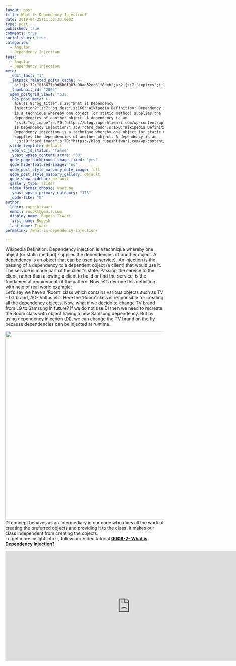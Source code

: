 ```yaml
---
layout: post
title: What is Dependency Injection?
date: 2019-04-25T11:30:23.000Z
type: post
published: true
comments: true
social-share: true
categories:
  - Angular
  - Dependency Injection
tags:
  - Angular
  - Dependency Injection
meta:
  _edit_last: "1"
  _jetpack_related_posts_cache: >-
    a:1:{s:32:"8f6677c9d6b0f903e98ad32ec61f8deb";a:2:{s:7:"expires";i:1611285054;s:7:"payload";a:0:{}}}
  _thumbnail_id: "2004"
  wpmm_postgrid_views: "533"
  _b2s_post_meta: >-
    a:6:{s:8:"og_title";s:29:"What is Dependency
    Injection?";s:7:"og_desc";s:160:"Wikipedia Definition: Dependency injection
    is a technique whereby one object (or static method) supplies the
    dependencies of another object. A dependency is an
    ";s:8:"og_image";s:70:"https://blog.rupeshtiwari.com/wp-content/uploads/2019/04/AngularI2.jpg";s:10:"card_title";s:29:"What
    is Dependency Injection?";s:9:"card_desc";s:160:"Wikipedia Definition:
    Dependency injection is a technique whereby one object (or static method)
    supplies the dependencies of another object. A dependency is an
    ";s:10:"card_image";s:70:"https://blog.rupeshtiwari.com/wp-content/uploads/2019/04/AngularI2.jpg";}
  slide_template: default
  _wpb_vc_js_status: "false"
  _yoast_wpseo_content_score: "60"
  qode_page_background_image_fixed: "yes"
  qode_hide-featured-image: "no"
  qode_post_style_masonry_date_image: full
  qode_post_style_masonry_gallery: default
  qode_show-sidebar: default
  gallery_type: slider
  video_format_choose: youtube
  _yoast_wpseo_primary_category: "178"
  _qode-like: "0"
author:
  login: rupeshtiwari
  email: roopkt@gmail.com
  display_name: Rupesh Tiwari
  first_name: Rupesh
  last_name: Tiwari
permalink: /what-is-dependency-injection/

---
```


<p>Wikipedia Definition: Dependency injection is a technique whereby one object (or static method) supplies the dependencies of another object. A dependency is an object that can be used (a service). An injection is the passing of a dependency to a dependent object (a client) that would use it. The service is made part of the client's state. Passing the service to the client, rather than allowing a client to build or find the service, is the fundamental requirement of the pattern. Now let’s decode this definition with help of real world example:<br />
Let’s say we have a ‘Room’ class which contains various objects such as TV – LG brand, AC- Voltas etc. Here the ‘Room’ class is responsible for creating all the dependency objects. Now, what if we decide to change TV brand from LG to Samsung in future? If we do not use DI then we need to recreate the Room class with object having a new Samsung dependency. But by using dependency injection (DI), we can change the TV brand on the fly because dependencies can be injected at runtime.</p>
<p><img class="alignnone size-full wp-image-2008" src="{{ site.baseurl }}/assets/2019/04/DI.png" alt="" width="2000" height="598" /><br />
DI concept behaves as an intermediary in our code who does all the work of creating the preferred objects and providing it to the class. It makes our class independent from creating the objects.<br />
To get more insight into it, follow our Video tutorial <strong><a href="https://www.youtube.com/watch?v=Uo4TTIVWB_I" target="_blank" rel="noopener noreferrer">0008-2- What is Dependency Injection?</a></strong></p>
<p><iframe src="https://www.youtube.com/embed/Uo4TTIVWB_I" width="790" height="350" frameborder="0" allowfullscreen="allowfullscreen"><span data-mce-type="bookmark" style="display: inline-block; width: 0px; overflow: hidden; line-height: 0;" class="mce_SELRES_start">﻿</span></iframe></p>
